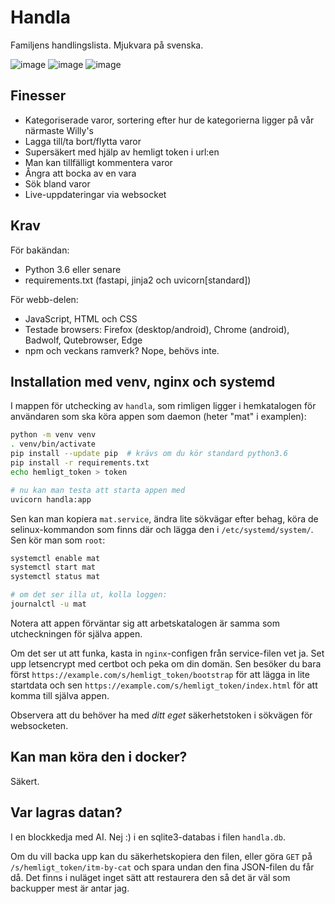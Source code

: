 # Handla

Familjens handlingslista. Mjukvara på svenska.

![image](https://user-images.githubusercontent.com/840259/217183341-97484a2a-a0a6-4a50-be54-a988aa7e504b.png)
![image](https://user-images.githubusercontent.com/840259/217183465-cbaffc5f-5579-4683-8e8f-4032b8d9c14c.png)
![image](https://user-images.githubusercontent.com/840259/217183594-bd83cd09-67e4-420e-aa28-ab9df04bc66a.png)


## Finesser

* Kategoriserade varor, sortering efter hur de kategorierna ligger på vår närmaste Willy's
* Lagga till/ta bort/flytta varor
* Supersäkert med hjälp av hemligt token i url:en
* Man kan tillfälligt kommentera varor
* Ångra att bocka av en vara
* Sök bland varor
* Live-uppdateringar via websocket

## Krav

För bakändan:

- Python 3.6 eller senare
- requirements.txt (fastapi, jinja2 och uvicorn[standard])

För webb-delen:

- JavaScript, HTML och CSS
- Testade browsers: Firefox (desktop/android), Chrome (android), Badwolf, Qutebrowser, Edge
- npm och veckans ramverk? Nope, behövs inte.

## Installation med venv, nginx och systemd

I mappen för utchecking av `handla`, som rimligen ligger i hemkatalogen för användaren som ska köra appen som daemon (heter "mat" i examplen):

```bash
python -m venv venv
. venv/bin/activate
pip install --update pip  # krävs om du kör standard python3.6
pip install -r requirements.txt
echo hemligt_token > token

# nu kan man testa att starta appen med
uvicorn handla:app
```

Sen kan man kopiera `mat.service`, ändra lite sökvägar efter behag, köra de selinux-kommandon som finns där och lägga den i `/etc/systemd/system/`. Sen kör man som `root`:

```bash
systemctl enable mat
systemctl start mat
systemctl status mat

# om det ser illa ut, kolla loggen:
journalctl -u mat
```
Notera att appen förväntar sig att arbetskatalogen är samma som utcheckningen för själva appen.

Om det ser ut att funka, kasta in `nginx`-configen från service-filen vet ja. Set upp letsencrypt med certbot och peka om din domän. Sen besöker du bara först `https://example.com/s/hemligt_token/bootstrap` för att lägga in lite startdata och sen `https://example.com/s/hemligt_token/index.html` för att komma till själva appen.

Observera att du behöver ha med _ditt eget_ säkerhetstoken i sökvägen för websocketen.

## Kan man köra den i docker?

Säkert.

## Var lagras datan?

I en blockkedja med AI. Nej :) i en sqlite3-databas i filen `handla.db`.

Om du vill backa upp kan du säkerhetskopiera den filen, eller göra `GET` på `/s/hemligt_token/itm-by-cat` och spara undan den fina JSON-filen du får då. Det finns i nuläget inget sätt att restaurera den så det är väl som backupper mest är antar jag.
